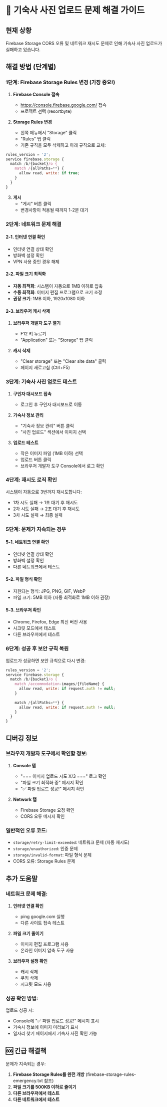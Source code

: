 # 🚨 기숙사 사진 업로드 문제 해결 가이드

## 현재 상황
Firebase Storage CORS 오류 및 네트워크 재시도 문제로 인해 기숙사 사진 업로드가 실패하고 있습니다.

## 해결 방법 (단계별)

### 1단계: Firebase Storage Rules 변경 (가장 중요!)

1. **Firebase Console 접속**
   - https://console.firebase.google.com/ 접속
   - 프로젝트 선택 (resortbyte)

2. **Storage Rules 변경**
   - 왼쪽 메뉴에서 "Storage" 클릭
   - "Rules" 탭 클릭
   - 기존 규칙을 모두 삭제하고 아래 규칙으로 교체:

```javascript
rules_version = '2';
service firebase.storage {
  match /b/{bucket}/o {
    match /{allPaths=**} {
      allow read, write: if true;
    }
  }
}
```

3. **게시**
   - "게시" 버튼 클릭
   - 변경사항이 적용될 때까지 1-2분 대기

### 2단계: 네트워크 문제 해결

#### 2-1. 인터넷 연결 확인
- 인터넷 연결 상태 확인
- 방화벽 설정 확인
- VPN 사용 중인 경우 해제

#### 2-2. 파일 크기 최적화
- **자동 최적화**: 시스템이 자동으로 1MB 이하로 압축
- **수동 최적화**: 이미지 편집 프로그램으로 크기 조정
- **권장 크기**: 1MB 이하, 1920x1080 이하

#### 2-3. 브라우저 캐시 삭제
1. **브라우저 개발자 도구 열기**
   - F12 키 누르기
   - "Application" 또는 "Storage" 탭 클릭

2. **캐시 삭제**
   - "Clear storage" 또는 "Clear site data" 클릭
   - 페이지 새로고침 (Ctrl+F5)

### 3단계: 기숙사 사진 업로드 테스트

1. **구인자 대시보드 접속**
   - 로그인 후 구인자 대시보드로 이동

2. **기숙사 정보 관리**
   - "기숙사 정보 관리" 버튼 클릭
   - "사진 업로드" 섹션에서 이미지 선택

3. **업로드 테스트**
   - 작은 이미지 파일 (1MB 이하) 선택
   - 업로드 버튼 클릭
   - 브라우저 개발자 도구 Console에서 로그 확인

### 4단계: 재시도 로직 확인

시스템이 자동으로 3번까지 재시도합니다:
- 1차 시도 실패 → 1초 대기 후 재시도
- 2차 시도 실패 → 2초 대기 후 재시도
- 3차 시도 실패 → 최종 실패

### 5단계: 문제가 지속되는 경우

#### 5-1. 네트워크 연결 확인
- 인터넷 연결 상태 확인
- 방화벽 설정 확인
- 다른 네트워크에서 테스트

#### 5-2. 파일 형식 확인
- 지원되는 형식: JPG, PNG, GIF, WebP
- 파일 크기: 5MB 이하 (자동 최적화로 1MB 이하 권장)

#### 5-3. 브라우저 확인
- Chrome, Firefox, Edge 최신 버전 사용
- 시크릿 모드에서 테스트
- 다른 브라우저에서 테스트

### 6단계: 성공 후 보안 규칙 복원

업로드가 성공하면 보안 규칙으로 다시 변경:

```javascript
rules_version = '2';
service firebase.storage {
  match /b/{bucket}/o {
    match /accommodation-images/{fileName} {
      allow read, write: if request.auth != null;
    }
    
    match /{allPaths=**} {
      allow read, write: if request.auth != null;
    }
  }
}
```

## 디버깅 정보

### 브라우저 개발자 도구에서 확인할 정보:

1. **Console 탭**
   - "=== 이미지 업로드 시도 X/3 ===" 로그 확인
   - "파일 크기 최적화 중" 메시지 확인
   - "✅ 파일 업로드 성공!" 메시지 확인

2. **Network 탭**
   - Firebase Storage 요청 확인
   - CORS 오류 메시지 확인

### 일반적인 오류 코드:

- `storage/retry-limit-exceeded`: 네트워크 문제 (자동 재시도)
- `storage/unauthorized`: 인증 문제
- `storage/invalid-format`: 파일 형식 문제
- CORS 오류: Storage Rules 문제

## 추가 도움말

### 네트워크 문제 해결:
1. **인터넷 연결 확인**
   - ping google.com 실행
   - 다른 사이트 접속 테스트

2. **파일 크기 줄이기**
   - 이미지 편집 프로그램 사용
   - 온라인 이미지 압축 도구 사용

3. **브라우저 설정 확인**
   - 캐시 삭제
   - 쿠키 삭제
   - 시크릿 모드 사용

### 성공 확인 방법:

업로드 성공 시:
- Console에 "✅ 파일 업로드 성공!" 메시지 표시
- 기숙사 정보에 이미지 미리보기 표시
- 일자리 찾기 페이지에서 기숙사 사진 확인 가능

## 🆘 긴급 해결책

문제가 지속되는 경우:
1. **Firebase Storage Rules를 완전 개방** (firebase-storage-rules-emergency.txt 참조)
2. **파일 크기를 500KB 이하로 줄이기**
3. **다른 브라우저에서 테스트**
4. **다른 네트워크에서 테스트** 